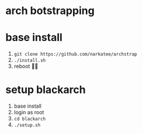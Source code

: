 # arch botstrapping

# base install

1. `git clone https://github.com/narkatee/archstrap`
2. `./install.sh`
3. reboot 🚀😎

# setup blackarch

1. base install
2. login as root
3. `cd blackarch`
4. `./setup.sh`
